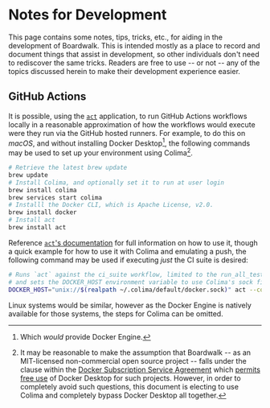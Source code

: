 # Notes for Development

This page contains some notes, tips, tricks, etc., for aiding in the development
of Boardwalk. This is intended mostly as a place to record and document things
that assist in development, so other individuals don't need to rediscover the
same tricks. Readers are free to use -- or not -- any of the topics discussed
herein to make their development experience easier.

## GitHub Actions

It is possible, using the [`act`](https://github.com/nektos/act) application, to
run GitHub Actions workflows locally in a reasonable approximation of how the
workflows would execute were they run via the GitHub hosted runners. For
example, to do this on _macOS_, and without installing Docker Desktop[^1], the
following commands may be used to set up your environment using Colima[^2].
```bash
# Retrieve the latest brew update
brew update
# Install Colima, and optionally set it to run at user login
brew install colima
brew services start colima
# Installl the Docker CLI, which is Apache License, v2.0.
brew install docker
# Install act
brew install act
```

Reference [`act`'s documentation](https://nektosact.com/) for full information
on how to use it, though a quick example for how to use it with Colima and
emulating a push, the following command may be used if executing _just_ the CI
suite is desired:
```bash
# Runs `act` against the ci_suite workflow, limited to the run_all_tests job,
# and sets the DOCKER_HOST environment variable to use Colima's sock file.
DOCKER_HOST="unix://$(realpath ~/.colima/default/docker.sock)" act --container-architecture linux/aarch64 -W '.github/workflows/ci_suite.yml' --job run_all_tests
```

Linux systems would be similar, however as the Docker Engine is natively
available for those systems, the steps for Colima can be omitted.


[^1]: Which _would_ provide Docker Engine.
[^2]: It may be reasonable to make the assumption that Boardwalk -- as an
    MIT-licensed non-commercial open source project -- falls under the clause
    within the [Docker Subscription Service
    Agreement](https://www.docker.com/legal/docker-subscription-service-agreement/#:~:text=4.2%20Specific%20License%20Limitations%20for%20Standalone%20use%20of%20Docker%20Desktop.%C2%A0)
    which [permits free
    use](https://docs.docker.com/subscription/desktop-license/) of Docker
    Desktop for such projects. However, in order to completely avoid such
    questions, this document is electing to use Colima and completely bypass
    Docker Desktop all together.
